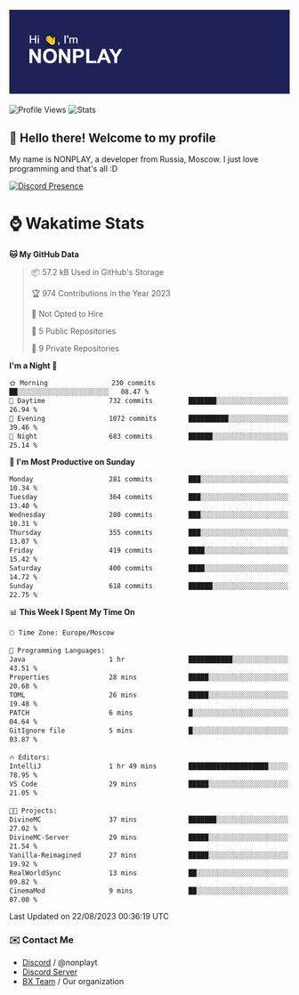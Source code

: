 ![Discord Presence](./header.png)
<br></br>
![Profile Views](https://komarev.com/ghpvc/?username=NONPLAYT&color=blue&style=for-the-badge)
![Stats](https://img.shields.io/badge/0%25-OPTIMIZED-orange?style=for-the-badge)


## :wave: Hello there! Welcome to my profile

My name is NONPLAY, a developer from Russia, Moscow. I just love programming and that's all :D

[![Discord Presence](https://lanyard.cnrad.dev/api/597087584090587177?showDisplayName=true)](https://discord.com/users/597087584090587177) 

# ⌚ Wakatime Stats

<!--START_SECTION:waka-->
**🐱 My GitHub Data** 

> 📦 57.2 kB Used in GitHub's Storage 
 > 
> 🏆 974 Contributions in the Year 2023
 > 
> 🚫 Not Opted to Hire
 > 
> 📜 5 Public Repositories 
 > 
> 🔑 9 Private Repositories 
 > 
**I'm a Night 🦉** 

```text
🌞 Morning                230 commits         ██░░░░░░░░░░░░░░░░░░░░░░░   08.47 % 
🌆 Daytime                732 commits         ███████░░░░░░░░░░░░░░░░░░   26.94 % 
🌃 Evening                1072 commits        ██████████░░░░░░░░░░░░░░░   39.46 % 
🌙 Night                  683 commits         ██████░░░░░░░░░░░░░░░░░░░   25.14 % 
```
📅 **I'm Most Productive on Sunday** 

```text
Monday                   281 commits         ███░░░░░░░░░░░░░░░░░░░░░░   10.34 % 
Tuesday                  364 commits         ███░░░░░░░░░░░░░░░░░░░░░░   13.40 % 
Wednesday                280 commits         ███░░░░░░░░░░░░░░░░░░░░░░   10.31 % 
Thursday                 355 commits         ███░░░░░░░░░░░░░░░░░░░░░░   13.07 % 
Friday                   419 commits         ████░░░░░░░░░░░░░░░░░░░░░   15.42 % 
Saturday                 400 commits         ████░░░░░░░░░░░░░░░░░░░░░   14.72 % 
Sunday                   618 commits         ██████░░░░░░░░░░░░░░░░░░░   22.75 % 
```


📊 **This Week I Spent My Time On** 

```text
🕑︎ Time Zone: Europe/Moscow

💬 Programming Languages: 
Java                     1 hr                ███████████░░░░░░░░░░░░░░   43.51 % 
Properties               28 mins             █████░░░░░░░░░░░░░░░░░░░░   20.68 % 
TOML                     26 mins             █████░░░░░░░░░░░░░░░░░░░░   19.48 % 
PATCH                    6 mins              █░░░░░░░░░░░░░░░░░░░░░░░░   04.64 % 
GitIgnore file           5 mins              █░░░░░░░░░░░░░░░░░░░░░░░░   03.87 % 

🔥 Editors: 
IntelliJ                 1 hr 49 mins        ████████████████████░░░░░   78.95 % 
VS Code                  29 mins             █████░░░░░░░░░░░░░░░░░░░░   21.05 % 

🐱‍💻 Projects: 
DivineMC                 37 mins             ███████░░░░░░░░░░░░░░░░░░   27.02 % 
DivineMC-Server          29 mins             █████░░░░░░░░░░░░░░░░░░░░   21.54 % 
Vanilla-Reimagined       27 mins             █████░░░░░░░░░░░░░░░░░░░░   19.92 % 
RealWorldSync            13 mins             ██░░░░░░░░░░░░░░░░░░░░░░░   09.82 % 
CinemaMod                9 mins              ██░░░░░░░░░░░░░░░░░░░░░░░   07.00 % 
```


 Last Updated on 22/08/2023 00:36:19 UTC
<!--END_SECTION:waka-->

### ✉️ Contact Me

- [Discord](https://discord.com/users/597087584090587177) / @nonplayt
- [Discord Server](https://discord.gg/p7cxhw7E2M)
- [BX Team](https://github.com/BX-Team) / Our organization
